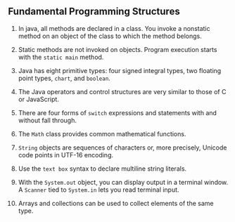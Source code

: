 ## Fundamental Programming Structures

1. In java, all methods are declared in a class. You invoke a nonstatic method on an object of the class to which the method belongs.

2. Static methods are not invoked on objects. Program execution starts with the `static main` method.

3. Java has eight primitive types: four signed integral types, two floating point types, `chart`, and `boolean`.

4. The Java operators and control structures are very similar to those of C or JavaScript.

5. There are four forms of `switch` expressions and statements with and without fall through.

6. The `Math` class provides common mathematical functions.

7. `String` objects are sequences of characters or, more precisely, Unicode code points in UTF-16 encoding.

8. Use the `text box` syntax to declare multiline string literals.

9. With the `System.out` object, you can display output in a terminal window. A `Scanner` tied to `System.in` lets you read terminal input.

10. Arrays and collections can be used to collect elements of the same type.


